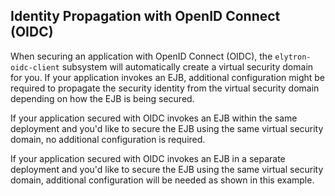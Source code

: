 ## Identity Propagation with OpenID Connect (OIDC)

When securing an application with OpenID Connect (OIDC), the `elytron-oidc-client` subsystem will automatically create a
virtual security domain for you. If your application invokes an EJB, additional configuration might be required to propagate
the security identity from the virtual security domain depending on how the EJB is being secured.

If your application secured with OIDC invokes an EJB within the same deployment and you'd like to secure the EJB
using the same virtual security domain, no additional configuration is required.

If your application secured with OIDC invokes an EJB in a separate deployment and you'd like to secure the EJB using
the same virtual security domain, additional configuration will be needed as shown in this example.

